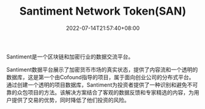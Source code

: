 ﻿---
weight: 
title: "Santiment Network Token(SAN)"
description: "Santiment是一个区块链和加密行业的数据交流平台"
date: 2022-07-14T21:57:40+08:00
lastmod: 2022-07-14T16:45:40+08:00
draft: false
authors: ["浮尘"]
featuredImage: "santiment-network-tokensan.webp"
link: "https://santiment.net/"
tags: ["数字代币","Santiment Network Token(SAN)"]
categories: ["navigation"]
navigation: ["数字代币"]
lightgallery: true
toc: true
pinned: false
recommend: false
recommend1: false
---
Santiment是一个区块链和加密行业的数据交流平台。

Santiment数据平台展示了加密货币市场的真实状态，提供了内容流和一个透明的数据库，这是第一个由Cofound指导的项目，属于面向创业公司的分布式平台。通过创建一个透明的项目数据库，Santiment为投资者提供了一种识别和避免不可靠的众包项目的方法。该解决方案结合了客观的数据反馈和专家精选的内容，为用户提供了交易的优势，同时降低了他们投资的风险。